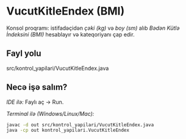 # VucutKitleEndex (BMI)

Konsol proqramı: istifadəçidən *çəki (kg)* və *boy (sm)* alıb
*Bədən Kütlə İndeksini (BMI)* hesablayır və kateqoriyanı çap edir.

## Fayl yolu
src/kontrol_yapilari/VucutKitleEndex.java

## Necə işə salım?
*IDE ilə:* Faylı aç → Run.

*Terminal ilə (Windows/Linux/Mac):*
```bash
javac -d out src/kontrol_yapilari/VucutKitleEndex.java
java -cp out kontrol_yapilari.VucutKitleEndex
